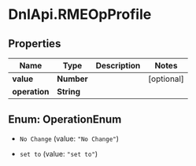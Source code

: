 # DnlApi.RMEOpProfile

## Properties
Name | Type | Description | Notes
------------ | ------------- | ------------- | -------------
**value** | **Number** |  | [optional] 
**operation** | **String** |  | 


<a name="OperationEnum"></a>
## Enum: OperationEnum


* `No Change` (value: `"No Change"`)

* `set to` (value: `"set to"`)




